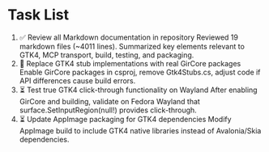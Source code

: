 # Task List

1. ✅ Review all Markdown documentation in repository
Reviewed 19 markdown files (~4011 lines). Summarized key elements relevant to GTK4, MCP transport, build, testing, and packaging.
2. 🔄 Replace GTK4 stub implementations with real GirCore packages
Enable GirCore packages in csproj, remove Gtk4Stubs.cs, adjust code if API differences cause build errors.
3. ⏳ Test true GTK4 click-through functionality on Wayland
After enabling GirCore and building, validate on Fedora Wayland that surface.SetInputRegion(null!) provides click-through.
4. ⏳ Update AppImage packaging for GTK4 dependencies
Modify AppImage build to include GTK4 native libraries instead of Avalonia/Skia dependencies.


